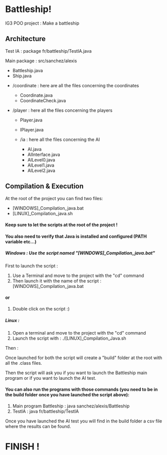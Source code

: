 # Battleship!

IG3 POO project : Make a battleship


## Architecture

Test IA : package fr/battleship/TestIA.java

Main package : src/sanchez/alexis

 * Battleship.java
 * Ship.java

 - /coordinate : here are all the files concerning the coordinates
	 * Coordinate.java
	 * CoordinateCheck.java
	 
 - /player : here all the files concerning the players
	 * Player.java
	 * IPlayer.java
	 
	 * /ia : here all the files concerning the AI
		 * AI.java
		 * AIInterface.java
		 * AILevel0.java
		 * AILevel1.java
		 * AILevel2.java


## Compilation & Execution
At the root of the project you can find two files:

* [WINDOWS]_Compilation_java.bat
*  [LINUX]_Compilation_java.sh

#### Keep sure to let the scripts at the root of the project !

#### You also need to verify that Java is installed and configured (PATH variable etc...)

##### Windows : Use the script named "[WINDOWS]_Compilation_java.bat"
First to launch the script :

1) Use a Terminal and move to the project with the "cd" command
2) Then launch it with the name of the script :  [WINDOWS]_Compilation_java.bat

#### or

1) Double click on the script :)

##### Linux :

1) Open a terminal and move to the project with the "cd" command
2) Launch the script with : ./[LINUX]_Compilation_Java.sh

Then :

Once launched for both the script will create a "build" folder at the root with all the .class files.

Then the script will ask you if you want to launch the Battleship main program or if you want to launch the AI test.


#### You can also run the programs with those commands (you need to be in the build folder once you have launched the script above):

1) Main program Battleship : java sanchez/alexis/Battleship
2) TestIA : java fr/battleship/TestIA

Once you have launched the AI test you will find in the build folder a csv file where the results can be found.

# FINISH ! 

